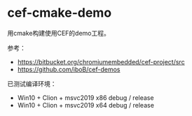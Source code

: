 # cef-cmake-demo

用cmake构建使用CEF的demo工程。

参考：
- https://bitbucket.org/chromiumembedded/cef-project/src
- https://github.com/iboB/cef-demos

已测试编译环境：
- Win10 + Clion + msvc2019 x86 debug / release
- Win10 + Clion + msvc2019 x64 debug / release
